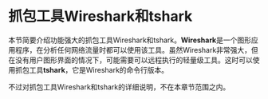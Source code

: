 # **抓包工具Wireshark和tshark**

本节简要介绍功能强大的抓包工具Wireshark和tshark。**Wireshark**是一个图形应用程序，在分析任何网络流量时都可以使用该工具。虽然Wireshark非常强大，但在没有用户图形界面的情况下，可能需要可以远程执行的轻量级工具。这时可以使用抓包工具**tshark**，它是Wireshark的命令行版本。

不过对抓包工具Wireshark和tshark的详细说明，不在本章节范围之内。